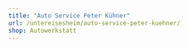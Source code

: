 ```yaml
---
title: "Auto Service Peter Kühner"
url: /untereisesheim/auto-service-peter-kuehner/
shop: Autowerkstatt
---
```

